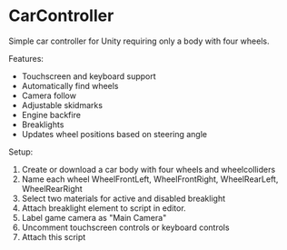 # CarController
Simple car controller for Unity requiring only a body with four wheels. 

Features:
- Touchscreen and keyboard support
- Automatically find wheels
- Camera follow 
- Adjustable skidmarks 
- Engine backfire
- Breaklights 
- Updates wheel positions based on steering angle

Setup:
1. Create or download a car body with four wheels and wheelcolliders 
2. Name each wheel WheelFrontLeft, WheelFrontRight, WheelRearLeft, WheelRearRight
3. Select two materials for active and disabled breaklight
4. Attach breaklight element to script in editor.
5. Label game camera as "Main Camera"
6. Uncomment touchscreen controls or keyboard controls
7. Attach this script
